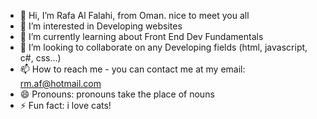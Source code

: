 - 👋 Hi, I’m Rafa Al Falahi, from Oman. nice to meet you all
- 👀 I’m interested in Developing websites
- 🌱 I’m currently learning about Front End Dev Fundamentals
- 💞️ I’m looking to collaborate on any Developing fields (html, javascript, c#, css...)
- 📫 How to reach me - you can contact me at my email: rm.af@hotmail.com
- 😄 Pronouns: pronouns take the place of nouns
- ⚡ Fun fact: i love cats!

<!---
Rafa123F/Rafa123F is a ✨ special ✨ repository because its `README.md` (this file) appears on your GitHub profile.
You can click the Preview link to take a look at your changes.
--->
